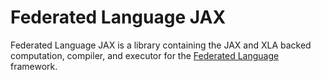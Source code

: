 # Federated Language JAX

Federated Language JAX is a library containing the JAX and XLA backed
computation, compiler, and executor for the
[Federated Language](https://github.com/google-parfait/federated-language/)
framework.
